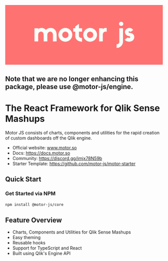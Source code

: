 ![Motor Logo](./static/motor.png)

## Note that we are no longer enhancing this package, please use @motor-js/engine.

# The React Framework for Qlik Sense Mashups

Motor JS consists of charts, components and utilities for the 
rapid creation of custom dashboards off the Qlik engine.

- Official website: www.motor.so
- Docs: https://docs.motor.so
- Community: https://discord.gg/jmjx78N59b
- Starter Template: https://github.com/motor-js/motor-starter

## Quick Start

### Get Started via NPM

<code>npm install @motor-js/core</code>

## Feature Overview

- Charts, Components and Utilities for Qlik Sense Mashups
- Easy theming
- Reusable hooks
- Support for TypeScript and React
- Built using Qlik's Engine API
